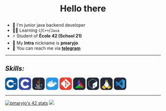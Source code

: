 # <p align="center">Hello there</p>

- 🔭 I'm junior java backend developer
- 👨‍💻 Learning `C`/`C++`/`Java`
- ⚡️ Student of **École 42 (School 21)**
- 🌱 My **Intra** nickname is **pmaryjo**
- 💬 You can reach me via **[telegram](https://t.me/pmrjo)**

***

## ***Skills:***

<div>
    <img src="https://github.com/tandpfun/skill-icons/raw/main/icons/CPP.svg" width="40"></a>
    <img src="https://github.com/tandpfun/skill-icons/raw/main/icons/C.svg" width="40"></a>
    <img src="https://github.com/tandpfun/skill-icons/raw/main/icons/Java-Dark.svg" width="40"></a>
    <img src="https://github.com/tandpfun/skill-icons/raw/main/icons/Docker.svg" width="40"></a>
    <img src="https://github.com/tandpfun/skill-icons/raw/main/icons/Git.svg" width="40"></a>
    <img src="https://github.com/tandpfun/skill-icons/raw/main/icons/CMake-Dark.svg" width="40"></a>
    <img src="https://github.com/tandpfun/skill-icons/raw/main/icons/Bash-Dark.svg" width="40"></a>
    <img src="https://github.com/tandpfun/skill-icons/raw/main/icons/Linux-Dark.svg" width="40"></a>
    <img src="https://github.com/tandpfun/skill-icons/raw/main/icons/VSCode-Dark.svg" width="40"></a>
</div>

***

<div>
    <a href="https://github.com/JaeSeoKim/badge42"><img src="https://badge42.vercel.app/api/v2/cl1p91hhn008509mt5uog6w9n/stats?cursusId=21&coalitionId=89" alt="pmaryjo's 42 stats" /></a>
    <a href="https://github-readme-stats.vercel.app/api/top-langs/?username=mavmi&layout=compact&theme=github_dark&card_width=446"> <img src="https://github-readme-stats.vercel.app/api/top-langs/?username=mavmi&layout=compact&theme=github_dark&card_width=375" /> </a>
</div>
